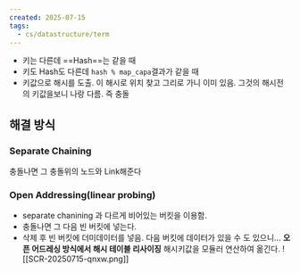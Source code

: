 ```yaml
---
created: 2025-07-15
tags:
  - cs/datastructure/term
---
```

- 키는 다른데 ==Hash==는 같을 때
- 키도 Hash도 다른데 `hash % map_capa`결과가 같을 때
- 키값으로 해시를 도출. 이 해시로 위치 찾고 그리로 가니 이미 있음. 그것의 해시전의 키값을보니 나랑 다름. 즉 충돌
## 해결 방식
### Separate Chaining
충돌나면 그 충돌위의 노드와 Link해준다
### Open Addressing(linear probing)
- separate chanining 과 다르게 비어있는 버킷을 이용함.
- 충돌나면 그 다음 빈 버킷에 넣는다.
- 삭제 후 빈 버킷에 더미데이터를 넣음. 다음 버킷에 데이터가 있을 수 도 있으니...
**오픈 어드레싱 방식에서 해시 테이블 리사이징**
해시키값을 모듈러 연산하여 옮긴다.
![[SCR-20250715-qnxw.png]]